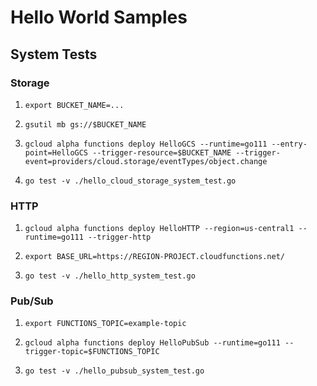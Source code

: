 # Hello World Samples

## System Tests

### Storage

1. `export BUCKET_NAME=...`

1. `gsutil mb gs://$BUCKET_NAME`

1. `gcloud alpha functions deploy HelloGCS --runtime=go111 --entry-point=HelloGCS --trigger-resource=$BUCKET_NAME --trigger-event=providers/cloud.storage/eventTypes/object.change`

1. `go test -v ./hello_cloud_storage_system_test.go`

### HTTP

1. `gcloud alpha functions deploy HelloHTTP --region=us-central1 --runtime=go111 --trigger-http`

1. `export BASE_URL=https://REGION-PROJECT.cloudfunctions.net/`

1. `go test -v ./hello_http_system_test.go`

### Pub/Sub

1. `export FUNCTIONS_TOPIC=example-topic`

1. `gcloud alpha functions deploy HelloPubSub --runtime=go111 --trigger-topic=$FUNCTIONS_TOPIC`

1. `go test -v ./hello_pubsub_system_test.go`
